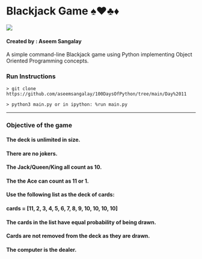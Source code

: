 # Blackjack Game ♠️♥️♣️♦️

![](https://giphy.com/gifs/southparkgifs-l2Sq2mPVJr4tfk436)


#### Created by : Aseem Sangalay

A simple command-line Blackjack game using Python implementing Object Oriented Programming concepts.

### Run Instructions

`> git clone https://github.com/aseemsangalay/100DaysOfPython/tree/main/Day%2011`

`> python3 main.py or in ipython: %run main.py`

- - -

### Objective of the game
#### The deck is unlimited in size. 
#### There are no jokers. 
#### The Jack/Queen/King all count as 10.
#### The the Ace can count as 11 or 1.
#### Use the following list as the deck of cards:
#### cards = [11, 2, 3, 4, 5, 6, 7, 8, 9, 10, 10, 10, 10]
#### The cards in the list have equal probability of being drawn.
#### Cards are not removed from the deck as they are drawn.
#### The computer is the dealer.
